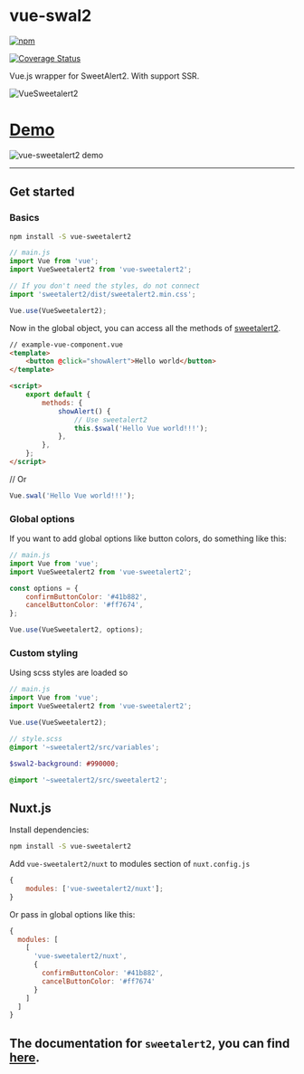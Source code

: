 # vue-swal2

[![npm](https://img.shields.io/npm/v/vue-sweetalert2.svg)](https://www.npmjs.com/package/vue-sweetalert2)

[![Coverage Status](https://coveralls.io/repos/github/avil13/vue-sweetalert2/badge.svg?branch=master)](https://coveralls.io/github/avil13/vue-sweetalert2?branch=master)

Vue.js wrapper for SweetAlert2. With support SSR.

![VueSweetalert2](assets/logo.png)

# [Demo](https://avil13.github.io/vue-sweetalert2/)

![vue-sweetalert2 demo](assets/vue-sweetalert2.gif)

---

## Get started

### Basics

```bash
npm install -S vue-sweetalert2
```

```js
// main.js
import Vue from 'vue';
import VueSweetalert2 from 'vue-sweetalert2';

// If you don't need the styles, do not connect
import 'sweetalert2/dist/sweetalert2.min.css';

Vue.use(VueSweetalert2);
```

Now in the global object, you can access all the methods of [sweetalert2](https://github.com/limonte/sweetalert2).

```html
// example-vue-component.vue
<template>
    <button @click="showAlert">Hello world</button>
</template>

<script>
    export default {
        methods: {
            showAlert() {
                // Use sweetalert2
                this.$swal('Hello Vue world!!!');
            },
        },
    };
</script>
```

// Or

```js
Vue.swal('Hello Vue world!!!');
```

### Global options

If you want to add global options like button colors, do something like this:

```js
// main.js
import Vue from 'vue';
import VueSweetalert2 from 'vue-sweetalert2';

const options = {
    confirmButtonColor: '#41b882',
    cancelButtonColor: '#ff7674',
};

Vue.use(VueSweetalert2, options);
```

### Custom styling

Using scss styles are loaded so

```js
// main.js
import Vue from 'vue';
import VueSweetalert2 from 'vue-sweetalert2';

Vue.use(VueSweetalert2);
```

```scss
// style.scss
@import '~sweetalert2/src/variables';

$swal2-background: #990000;

@import '~sweetalert2/src/sweetalert2';
```

## Nuxt.js

Install dependencies:

```bash
npm install -S vue-sweetalert2
```

Add `vue-sweetalert2/nuxt` to modules section of `nuxt.config.js`

```js
{
    modules: ['vue-sweetalert2/nuxt'];
}
```

Or pass in global options like this:

```js
{
  modules: [
    [
      'vue-sweetalert2/nuxt',
      {
        confirmButtonColor: '#41b882',
        cancelButtonColor: '#ff7674'
      }
    ]
  ]
}
```

## The documentation for `sweetalert2`, you can find [here](https://sweetalert2.github.io/).

